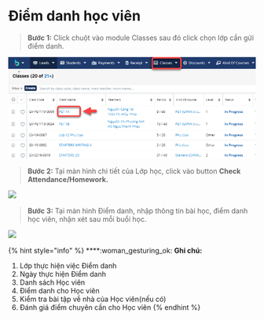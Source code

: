 # Điểm danh học viên

> **Bước 1:** Click chuột vào module Classes sau đó click chọn lớp cần gửi điểm danh.

![](../.gitbook/assets/Điemanh1.png)

> **Bước 2:** Tại màn hình chi tiết của Lớp học, click vào button **Check Attendance/Homework.**

![](../.gitbook/assets/điemanh1.jpg)

> **Bước 3:** Tại màn hình Điểm danh, nhập thông tin bài học, điểm danh học viên, nhận xét sau mỗi buổi học.

![](../.gitbook/assets/điemanh.jpg)

{% hint style="info" %}
****:woman\_gesturing\_ok: **Ghi chú:**

1. Lớp thực hiện việc Điểm danh
2. Ngày thực hiện Điểm danh
3. Danh sách Học viên
4. Điểm danh cho Học viên
5. Kiểm tra bài tập về nhà của Học viên(nếu có)
6. Đánh giá điểm chuyên cần cho Học viên
{% endhint %}
